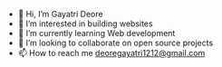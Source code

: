 - 👋 Hi, I’m Gayatri Deore
- 👀 I’m interested in building websites
- 🌱 I’m currently learning Web development
- 💞️ I’m looking to collaborate on open source projects
- 📫 How to reach me deoregayatri1212@gmail.com

<!---
Gayatrid2/Gayatrid2 is a ✨ special ✨ repository because its `README.md` (this file) appears on your GitHub profile.
You can click the Preview link to take a look at your changes.
--->
